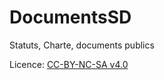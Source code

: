 # DocumentsSD
Statuts, Charte, documents publics

Licence: [CC-BY-NC-SA v4.0](https://creativecommons.org/licenses/by-nc-sa/4.0/)

